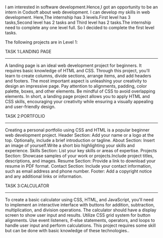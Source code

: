 I am interested in software development.Hence,I got an opportunity to be an intern in Codsoft about web development.
I can develop my skills in web development.
Here,The internship has 3 levels.First level has 3 tasks,Second level has 2 tasks and Third level has 2 tasks.The internship need to complete any one level full.
So I decided to complete the first level tasks.

The following projects are in Level 1:

TASK 1:LANDING PAGE
____________________________________________________________________________________________________________________________________
A landing page is an ideal web development project for beginners. It requires basic knowledge of HTML and CSS. Through this project, you'll learn to create columns, divide sections, arrange items, and add headers and footers. The most important aspect is
unleashing your creativity to design an impressive page. Pay attention to alignments, padding, color palette, boxes, and other elements. Be mindful of CSS to avoid overlapping elements. In short, a landing page project allows you to apply HTML and CSS skills,
encouraging your creativity while ensuring a visually appealing and user-friendly design.

TASK 2:PORTFOLIO
__________________________________________________________________________________________________________________________________
Creating a personal portfolio using CSS and HTML is a popular beginner web development project.
Header Section: Add your name or a logo at the top. Optionally, include a brief introduction or tagline.
About Section: Insert an image of yourself.Write a short bio highlighting your skills and experience.
Skills Section: List your key skills or areas of expertise.
Projects Section: Showcase samples of your work or projects.Include project titles, descriptions, and images.
Resume Section: Provide a link to download your resume in PDF format.
Contact Section: Include your contact information, such as email address and phone number.
Footer: Add a copyright notice and any additional links or information.

TASK 3:CALCULATOR
__________________________________________________________________________________________________________________________________
To create a basic calculator using CSS, HTML, and JavaScript, you'll need to implement an interactive interface with buttons for addition, subtraction, multiplication, and division operations. The calculator should have a display screen to show user input and results. Utilize CSS grid system for button alignments. Use event listeners, if-else statements, operators, and loops to handle user input and perform calculations. This project requires some skill but can be done with basic knowledge of these technologies..
